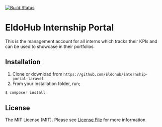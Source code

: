 [![Build Status](https://travis-ci.org/Eldohub/internship-portal-laravel.svg?branch=master)](https://travis-ci.org/Eldohub/internship-portal-laravel)


# EldoHub Internship Portal
This is the management account for all interns which tracks their KPIs and can be used to showcase in their portfolios

## Installation

1. Clone or download from `https://github.com/Eldohub/internship-portal-laravel` 
2. From your installation folder, run;
```bash
$ composer install
```


## License

The MIT License (MIT). Please see [License File](LICENSE.md) for more information.



